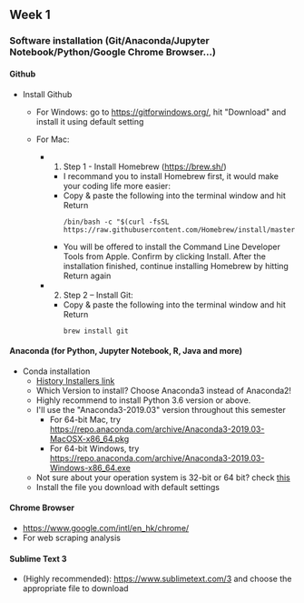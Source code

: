 ## Week 1

### Software installation (Git/Anaconda/Jupyter Notebook/Python/Google Chrome Browser...)

#### Github 
  - Install Github
    + For Windows: go to https://gitforwindows.org/, hit "Download" and install it using default setting
    + For Mac: 
      
      * 1) Step 1 - Install Homebrew (https://brew.sh/)
        - I recommand you to install Homebrew first, it would make your coding life more easier: 
        - Copy & paste the following into the terminal window and hit Return
          ```  
          /bin/bash -c "$(curl -fsSL https://raw.githubusercontent.com/Homebrew/install/master/install.sh)"
          ```  
        - You will be offered to install the Command Line Developer Tools from Apple. Confirm by clicking Install. After the installation finished, continue installing Homebrew by hitting Return again
      
      * 2) Step 2 – Install Git:
        - Copy & paste the following into the terminal window and hit Return
          ```  
          brew install git
          ```  

#### Anaconda (for Python, Jupyter Notebook, R, Java and more)
  * Conda installation
    - [History Installers link](https://repo.anaconda.com/archive/)
    - Which Version to install? Choose Anaconda3 instead of Anaconda2!
    - Highly recommend to install Python 3.6 version or above.
    - I'll use the "Anaconda3-2019.03" version throughout this semester
      + For 64-bit Mac, try https://repo.anaconda.com/archive/Anaconda3-2019.03-MacOSX-x86_64.pkg
      + For 64-bit Windows, try https://repo.anaconda.com/archive/Anaconda3-2019.03-Windows-x86_64.exe 
    - Not sure about your operation system is 32-bit or 64 bit? check [this](https://www.akaipro.com/kb/32-bit-vs-64-bit-your-questions-answered/)
    - Install the file you download with default settings 
    

#### Chrome Browser 
  - https://www.google.com/intl/en_hk/chrome/
  - For web scraping analysis

#### Sublime Text 3 
  - (Highly recommended): https://www.sublimetext.com/3 and choose the appropriate file to download 

